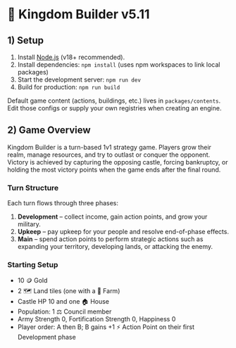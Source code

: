 # 👑 Kingdom Builder v5.11

## 1) Setup

1. Install [Node.js](https://nodejs.org/) (v18+ recommended).
2. Install dependencies: `npm install` (uses npm workspaces to link local packages)
3. Start the development server: `npm run dev`
4. Build for production: `npm run build`

Default game content (actions, buildings, etc.) lives in `packages/contents`.
Edit those configs or supply your own registries when creating an engine.

## 2) Game Overview

Kingdom Builder is a turn-based 1v1 strategy game. Players grow their realm, manage resources, and try to outlast or conquer the opponent. Victory is achieved by capturing the opposing castle, forcing bankruptcy, or holding the most victory points when the game ends after the final round.

### Turn Structure

Each turn flows through three phases:

1. **Development** – collect income, gain action points, and grow your military.
2. **Upkeep** – pay upkeep for your people and resolve end-of-phase effects.
3. **Main** – spend action points to perform strategic actions such as expanding your territory, developing lands, or attacking the enemy.

### Starting Setup

- 10 🪙 Gold
- 2 🗺️ Land tiles (one with a 🌾 Farm)
- Castle HP 10 and one 🏠 House
- Population: 1 ⚖️ Council member
- Army Strength 0, Fortification Strength 0, Happiness 0
- Player order: A then B; B gains +1 ⚡️ Action Point on their first Development phase
